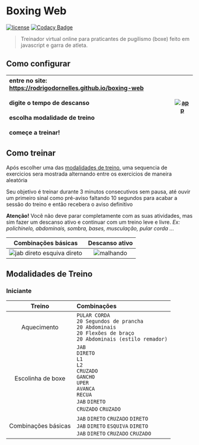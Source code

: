 # Boxing Web #
[![license](https://img.shields.io/github/license/rodrigodornelles/boxing-web)](https://github.com/RodrigoDornelles/3bc-lang/blob/master/LICENSE.txt) 
[![Codacy Badge](https://app.codacy.com/project/badge/Grade/575cc8a61b794e90a51a4ae29679ae68)](https://www.codacy.com/gh/RodrigoDornelles/boxing-web/dashboard?utm_source=github.com&amp;utm_medium=referral&amp;utm_content=RodrigoDornelles/boxing-web&amp;utm_campaign=Badge_Grade)

> Treinador virtual online para praticantes de pugilismo (boxe) feito em javascript e garra de atleta.

## Como configurar ##

| entre no site: <https://rodrigodornelles.github.io/boxing-web><br/><br/>digite o tempo de descanso<br/><br/>escolha modalidade de treino<br/><br/>começe a treinar! | [![app](https://cdn.discordapp.com/attachments/268884978132058112/815600075304468480/app.gif)](https://rodrigodornelles.github.io/boxing-web) |
| :- | - |

## Como treinar ##
Após escolher uma das [modalidades de treino](#modalidades-de-treino), uma sequencia de exercicios sera mostrada alternando entre os exercicios de maneira aleatória 

Seu objetivo é treinar durante 3 minutos consecutivos sem pausa, até ouvir um primeiro sinal como pré-aviso faltando 10 segundos para acabar a sessão do treino e então recebera o aviso definitivo

**Atenção!** Você não deve parar completamente com as suas atividades, mas sim fazer um descanso ativo e continuar com um treino leve e livre. *Ex: polichinelo, abdominais, sombra, bases, musculação, pular corda ...*

| Combinações básicas | Descanso ativo |
| :-----------------: | :------------: |
| ![jab direto esquiva direto](https://cdn.discordapp.com/attachments/268884978132058112/815595674208567306/jab_direto_esquiva_direto.gif) | ![malhando](https://cdn.discordapp.com/attachments/268884978132058112/815594701112475668/malhando.gif) |

## Modalidades de Treino ##
### Iniciante ###
| Treino | Combinações |
| :----: | :---------- |
| Aquecimento | `PULAR CORDA`<br/>`20 Segundos de prancha`<br/>`20 Abdominais`<br/>`20 Flexões de braço`<br/>`20 Abdominais (estilo remador)` |
| Escolinha de boxe | `JAB`<br/>`DIRETO`<br/>`L1`<br/>`L2`<br/>`CRUZADO`<br/>`GANCHO`<br/>`UPER`<br/>`AVANCA`<br/>`RECUA`<br/>`JAB` `DIRETO`<br/>`CRUZADO` `CRUZADO` |
| Combinações básicas | `JAB` `DIRETO` `CRUZADO` `DIRETO`<br/>`JAB` `DIRETO` `ESQUIVA` `DIRETO`<br/>`JAB` `DIRETO` `CRUZADO` `CRUZADO` |
